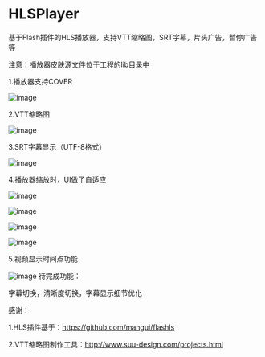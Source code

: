 # HLSPlayer
基于Flash插件的HLS播放器，支持VTT缩略图，SRT字幕，片头广告，暂停广告等


注意：播放器皮肤源文件位于工程的lib目录中


1.播放器支持COVER


![image](https://github.com/luojianghong/HLSPlayer/blob/master/shots/shot05.png?raw=true)


2.VTT缩略图


![image](https://github.com/luojianghong/HLSPlayer/blob/master/shots/shot06.png?raw=true)


3.SRT字幕显示（UTF-8格式）


![image](https://github.com/luojianghong/HLSPlayer/blob/master/shots/shot07.png?raw=true)


4.播放器缩放时，UI做了自适应


![image](https://github.com/luojianghong/HLSPlayer/blob/master/shots/shot01.png?raw=true)


![image](https://github.com/luojianghong/HLSPlayer/blob/master/shots/shot02.png?raw=true)


![image](https://github.com/luojianghong/HLSPlayer/blob/master/shots/shot03.png?raw=true)


![image](https://github.com/luojianghong/HLSPlayer/blob/master/shots/shot04.png?raw=true)



5.视频显示时间点功能


![image](https://github.com/luojianghong/HLSPlayer/blob/master/shots/shot08.png?raw=true)
待完成功能：


字幕切换，清晰度切换，字幕显示细节优化


感谢：


1.HLS插件基于：https://github.com/mangui/flashls


2.VTT缩略图制作工具：http://www.suu-design.com/projects.html
